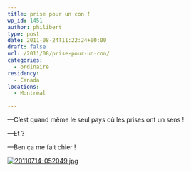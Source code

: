 ```yaml
---
title: prise pour un con !
wp_id: 1451
author: philibert
type: post
date: 2011-08-24T11:22:24+00:00
draft: false
url: /2011/08/prise-pour-un-con/
categories:
  - ordinaire
residency:
  - Canada
locations:
  - Montréal

---
```

&mdash;C&rsquo;est quand même le seul pays où les prises ont un sens !
  
&mdash;Et ?
  
&mdash;Ben ça me fait chier !

[<img src="/uploads/2011/07/20110714-052049.jpg" alt="20110714-052049.jpg" class="alignnone size-full" />][1]

 [1]: /uploads/2011/07/20110714-052049.jpg